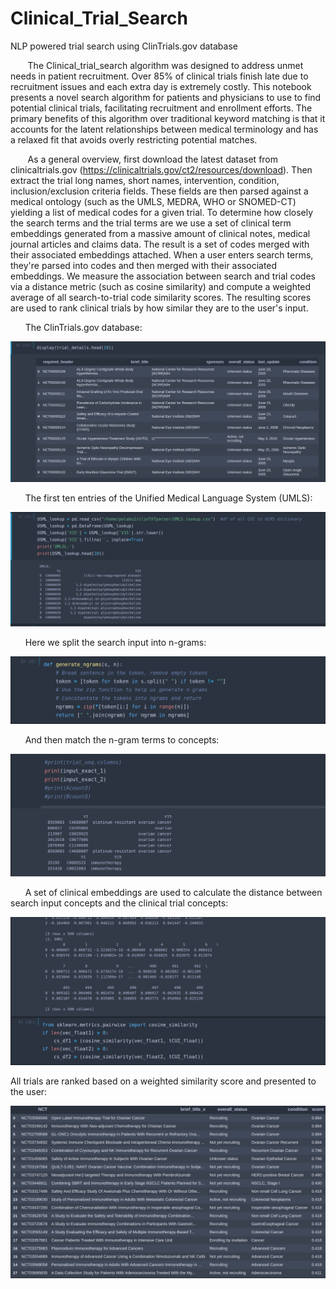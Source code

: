 # **Clinical_Trial_Search**
NLP powered trial search using ClinTrials.gov database



&nbsp;&nbsp;&nbsp;&nbsp;&nbsp;&nbsp;&nbsp;The Clinical_trial_search algorithm was designed to address unmet needs in patient recruitment. Over 85% of clinical trials finish late due to recruitment issues and each extra day is extremely costly. This notebook presents a novel search algorithm for patients and physicians to use to find potential clinical trials, facilitating recruitment and enrollment efforts. The primary benefits of this algorithm over traditional keyword matching is that it accounts for the latent relationships between medical terminology and has a relaxed fit that avoids overly restricting potential matches. 


&nbsp;&nbsp;&nbsp;&nbsp;&nbsp;&nbsp;&nbsp;As a general overview, first download the latest dataset from clinicaltrials.gov (https://clinicaltrials.gov/ct2/resources/download). Then extract the trial long names, short names, intervention, condition, inclusion/exclusion criteria fields. These fields are then parsed against a medical ontology (such as the UMLS, MEDRA, WHO or SNOMED-CT) yielding a list of medical codes for a given trial. To determine how closely the search terms and the trial terms are we use a set of clinical term embeddings generated from a massive amount of clinical notes, medical journal articles and claims data. The result is a set of codes merged with their associated embeddings attached. When a user enters search terms, they're parsed into codes and then merged with their associated embeddings. We measure the association between search and trial codes via a distance metric (such as cosine similarity) and compute a weighted average of all search-to-trial code similarity scores. The resulting scores are used to rank clinical trials by how similar they are to the user's input.  



&nbsp;&nbsp;&nbsp;&nbsp;&nbsp;&nbsp;The ClinTrials.gov database:
<center><img src='unrankedNCTs.png'></img></center>

&nbsp;&nbsp;&nbsp;&nbsp;&nbsp;&nbsp;The first ten entries of the Unified Medical Language System (UMLS):
<center><img src='ULMS.png'></img></center>

&nbsp;&nbsp;&nbsp;&nbsp;&nbsp;&nbsp;Here we split the search input into n-grams:
<center><img src='ngrams.png'></img></center>

&nbsp;&nbsp;&nbsp;&nbsp;&nbsp;&nbsp;And then match the n-gram terms to concepts:
<center><img src='ngramCUIs.png'></img></center>

&nbsp;&nbsp;&nbsp;&nbsp;&nbsp;&nbsp;A set of clinical embeddings are used to calculate the distance between search input concepts and the clinical trial concepts:
<center><img src='cosinesim.png'></img></center>

All trials are ranked based on a weighted similarity score and presented to the user:
<center><img src='rankedNCTs.png'></img></center>

